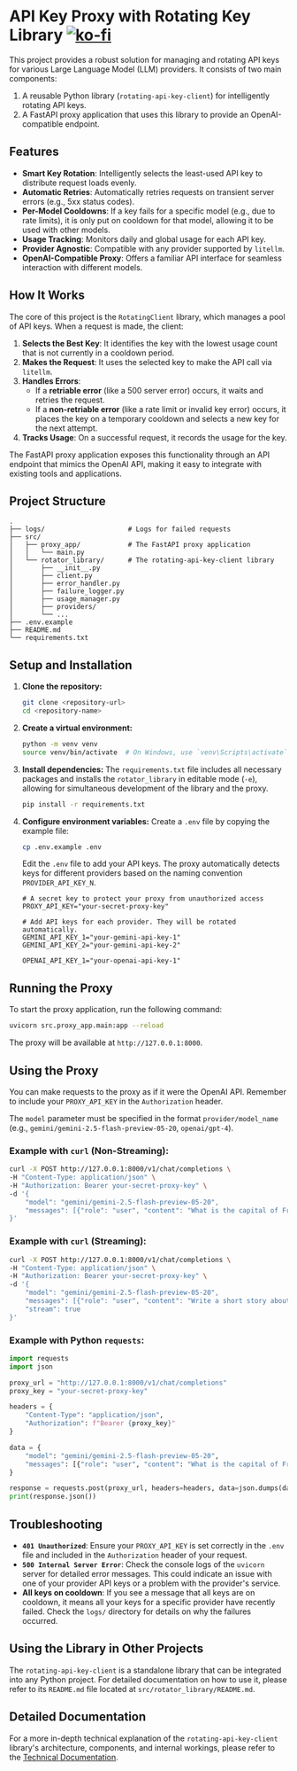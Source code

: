 # API Key Proxy with Rotating Key Library [![ko-fi](https://ko-fi.com/img/githubbutton_sm.svg)](https://ko-fi.com/C0C0UZS4P)

This project provides a robust solution for managing and rotating API keys for various Large Language Model (LLM) providers. It consists of two main components:

1.  A reusable Python library (`rotating-api-key-client`) for intelligently rotating API keys.
2.  A FastAPI proxy application that uses this library to provide an OpenAI-compatible endpoint.

## Features

-   **Smart Key Rotation**: Intelligently selects the least-used API key to distribute request loads evenly.
-   **Automatic Retries**: Automatically retries requests on transient server errors (e.g., 5xx status codes).
-   **Per-Model Cooldowns**: If a key fails for a specific model (e.g., due to rate limits), it is only put on cooldown for that model, allowing it to be used with other models.
-   **Usage Tracking**: Monitors daily and global usage for each API key.
-   **Provider Agnostic**: Compatible with any provider supported by `litellm`.
-   **OpenAI-Compatible Proxy**: Offers a familiar API interface for seamless interaction with different models.

## How It Works

The core of this project is the `RotatingClient` library, which manages a pool of API keys. When a request is made, the client:

1.  **Selects the Best Key**: It identifies the key with the lowest usage count that is not currently in a cooldown period.
2.  **Makes the Request**: It uses the selected key to make the API call via `litellm`.
3.  **Handles Errors**:
    -   If a **retriable error** (like a 500 server error) occurs, it waits and retries the request.
    -   If a **non-retriable error** (like a rate limit or invalid key error) occurs, it places the key on a temporary cooldown and selects a new key for the next attempt.
4.  **Tracks Usage**: On a successful request, it records the usage for the key.

The FastAPI proxy application exposes this functionality through an API endpoint that mimics the OpenAI API, making it easy to integrate with existing tools and applications.

## Project Structure

```
.
├── logs/                     # Logs for failed requests
├── src/
│   ├── proxy_app/            # The FastAPI proxy application
│   │   └── main.py
│   └── rotator_library/      # The rotating-api-key-client library
│       ├── __init__.py
│       ├── client.py
│       ├── error_handler.py
│       ├── failure_logger.py
│       ├── usage_manager.py
│       ├── providers/
│       └── ...
├── .env.example
├── README.md
└── requirements.txt
```

## Setup and Installation

1.  **Clone the repository:**
    ```bash
    git clone <repository-url>
    cd <repository-name>
    ```

2.  **Create a virtual environment:**
    ```bash
    python -m venv venv
    source venv/bin/activate  # On Windows, use `venv\Scripts\activate`
    ```

3.  **Install dependencies:**
    The `requirements.txt` file includes all necessary packages and installs the `rotator_library` in editable mode (`-e`), allowing for simultaneous development of the library and the proxy.
    ```bash
    pip install -r requirements.txt
    ```

4.  **Configure environment variables:**
    Create a `.env` file by copying the example file:
    ```bash
    cp .env.example .env
    ```
    Edit the `.env` file to add your API keys. The proxy automatically detects keys for different providers based on the naming convention `PROVIDER_API_KEY_N`.

    ```env
    # A secret key to protect your proxy from unauthorized access
    PROXY_API_KEY="your-secret-proxy-key"

    # Add API keys for each provider. They will be rotated automatically.
    GEMINI_API_KEY_1="your-gemini-api-key-1"
    GEMINI_API_KEY_2="your-gemini-api-key-2"

    OPENAI_API_KEY_1="your-openai-api-key-1"
    ```

## Running the Proxy

To start the proxy application, run the following command:
```bash
uvicorn src.proxy_app.main:app --reload
```
The proxy will be available at `http://127.0.0.1:8000`.

## Using the Proxy

You can make requests to the proxy as if it were the OpenAI API. Remember to include your `PROXY_API_KEY` in the `Authorization` header.

The `model` parameter must be specified in the format `provider/model_name` (e.g., `gemini/gemini-2.5-flash-preview-05-20`, `openai/gpt-4`).

### Example with `curl` (Non-Streaming):
```bash
curl -X POST http://127.0.0.1:8000/v1/chat/completions \
-H "Content-Type: application/json" \
-H "Authorization: Bearer your-secret-proxy-key" \
-d '{
    "model": "gemini/gemini-2.5-flash-preview-05-20",
    "messages": [{"role": "user", "content": "What is the capital of France?"}]
}'
```

### Example with `curl` (Streaming):
```bash
curl -X POST http://127.0.0.1:8000/v1/chat/completions \
-H "Content-Type: application/json" \
-H "Authorization: Bearer your-secret-proxy-key" \
-d '{
    "model": "gemini/gemini-2.5-flash-preview-05-20",
    "messages": [{"role": "user", "content": "Write a short story about a robot."}],
    "stream": true
}'
```

### Example with Python `requests`:
```python
import requests
import json

proxy_url = "http://127.0.0.1:8000/v1/chat/completions"
proxy_key = "your-secret-proxy-key"

headers = {
    "Content-Type": "application/json",
    "Authorization": f"Bearer {proxy_key}"
}

data = {
    "model": "gemini/gemini-2.5-flash-preview-05-20",
    "messages": [{"role": "user", "content": "What is the capital of France?"}]
}

response = requests.post(proxy_url, headers=headers, data=json.dumps(data))
print(response.json())
```

## Troubleshooting

-   **`401 Unauthorized`**: Ensure your `PROXY_API_KEY` is set correctly in the `.env` file and included in the `Authorization` header of your request.
-   **`500 Internal Server Error`**: Check the console logs of the `uvicorn` server for detailed error messages. This could indicate an issue with one of your provider API keys or a problem with the provider's service.
-   **All keys on cooldown**: If you see a message that all keys are on cooldown, it means all your keys for a specific provider have recently failed. Check the `logs/` directory for details on why the failures occurred.

## Using the Library in Other Projects

The `rotating-api-key-client` is a standalone library that can be integrated into any Python project. For detailed documentation on how to use it, please refer to its `README.md` file located at `src/rotator_library/README.md`.

## Detailed Documentation

For a more in-depth technical explanation of the `rotating-api-key-client` library's architecture, components, and internal workings, please refer to the [Technical Documentation](DOCUMENTATION.md).
